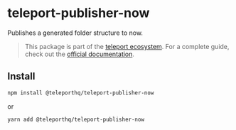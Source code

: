 # teleport-publisher-now

Publishes a generated folder structure to now.

> This package is part of the [teleport ecosystem](https://github.com/teleporthq/teleport-code-generators). For a complete guide, check out the [official documentation](https://docs.teleporthq.io/).

## Install
```bash
npm install @teleporthq/teleport-publisher-now
```
or
```bash
yarn add @teleporthq/teleport-publisher-now
```
